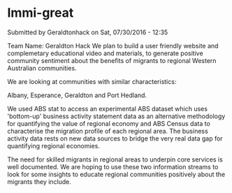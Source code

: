 # Immi-great

Submitted by Geraldtonhack on Sat, 07/30/2016 - 12:35

Team Name: 
Geraldton Hack
We plan to build a user friendly website and complemetary educational video and materials, to generate positive community sentiment about the benefits of migrants to regional Western Australian communities.

We are looking at communities with similar characteristics:

Albany,
Esperance, 
Geraldton and 
Port Hedland. 

We used ABS stat to access an experimental ABS dataset which uses 'bottom-up' business activity statement data as an alternative methodology for quantifying the value of regional economy and ABS Census data to characterise the migration profile of each regional area.  The business activity data rests on new data sources to bridge the very real data gap for quantifying regional economies.      

The need for skilled migrants in regional areas to underpin core services is well documented. We are hoping to use these two information streams to look for some insights to educate regional communities positively about the migrants they include. 
